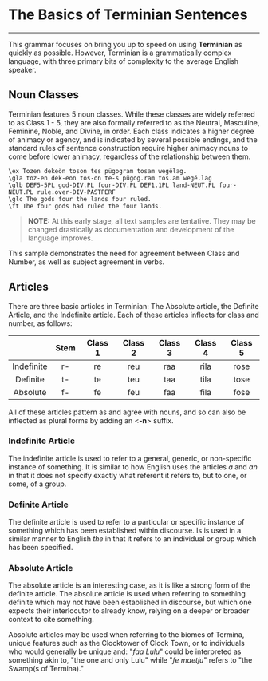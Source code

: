 # The Basics of Terminian Sentences
---

This grammar focuses on bring you up to speed on using **Terminian** as quickly as possible. However, Terminian is a grammatically complex language, with three primary bits of complexity to the average English speaker.

## Noun Classes

Terminian features 5 noun classes. While these classes are widely referred to as Class 1 - 5, they are also formally referred to as the Neutral, Masculine, Feminine, Noble, and Divine, in order. Each class indicates a higher degree of animacy or agency, and is indicated by several possible endings, and the standard rules of sentence construction require higher animacy nouns to come before lower animacy, regardless of the relationship between them.

```gloss
\ex Tozen dekeön toson tes pügogram tosam wegëlag.
\gla toz-en dek-eon tos-on te-s pügog.ram tos.am wegë.lag
\glb DEF5-5PL god-DIV.PL four-DIV.PL DEF1.1PL land-NEUT.PL four-NEUT.PL rule.over-DIV-PASTPERF
\glc The gods four the lands four ruled.
\ft The four gods had ruled the four lands.
```

> **NOTE:** At this early stage, all text samples are tentative. They may be changed drastically as documentation and development of the language improves.

This sample demonstrates the need for agreement between Class and Number, as well as subject agreement in verbs.

## Articles

There are three basic articles in Terminian: The Absolute article, the Definite Article, and the Indefinite article. Each of these articles inflects for class and number, as follows:

|            | Stem | Class 1 | Class 2 | Class 3 | Class 4 | Class 5 |
|:----------:|:----:|:-------:|:-------:|:-------:|:-------:|:-------:|
| Indefinite | r-   | re      | reu     | raa     | rila    | rose    |
| Definite   | t-   | te      | teu     | taa     | tila    | tose    |
| Absolute   | f-   | fe      | feu     | faa     | fila    | fose    |

All of these articles pattern as and agree with nouns, and so can also be inflected as plural forms by adding an \<**-n**> suffix.

### Indefinite Article

The indefinite article is used to refer to a general, generic, or non-specific instance of something. It is similar to how English uses the articles *a* and *an* in that it does not specify exactly what referent it refers to, but to one, or some, of a group.

### Definite Article

The definite article is used to refer to a particular or specific instance of something which has been established within discourse. Is is used in a similar manner to English *the* in that it refers to an individual or group which has been specified.

### Absolute Article

The absolute article is an interesting case, as it is like a strong form of the definite article. The absolute article is used when referring to something definite which may not have been established in discourse, but which one expects their interlocutor to already know, relying on a deeper or broader context to cite something.

Absolute articles may be used when referring to the biomes of Termina, unique features such as the Clocktower of Clock Town, or to individuals who would generally be unique and: "*faa Lulu*" could be interpreted as something akin to, "the one and only Lulu" while "*fe maetju*" refers to "the Swamp(s of Termina)."